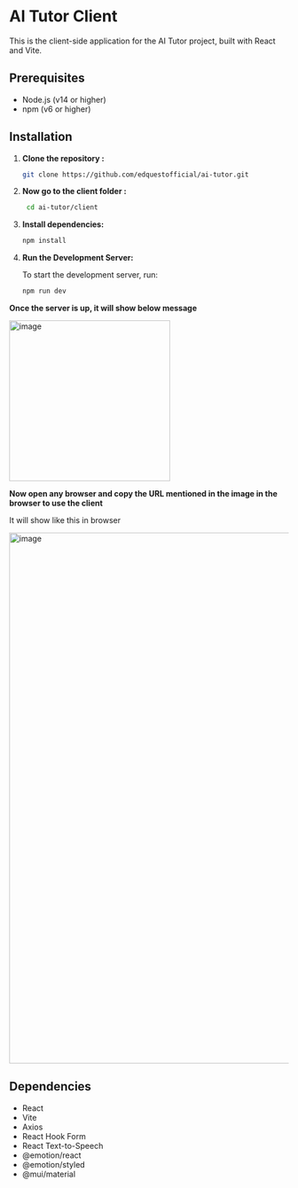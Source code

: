 # AI Tutor Client

This is the client-side application for the AI Tutor project, built with React and Vite.

## Prerequisites

- Node.js (v14 or higher)
- npm (v6 or higher)

## Installation

1. **Clone the repository :**

    ```sh
    git clone https://github.com/edquestofficial/ai-tutor.git
    ```

2. **Now go to the client folder :**

   ```sh
    cd ai-tutor/client
    ```

3. **Install dependencies:**

    ```sh
    npm install
    ```
    
4. **Run the Development Server:**

    To start the development server, run:

      ```sh
      npm run dev
      ```

**Once the server is up, it will show below message**

<img width="290" alt="image" src="https://github.com/user-attachments/assets/6fbdb03c-bb83-48e1-a723-d71183d1666c" />

**Now open any browser and copy the URL mentioned in the image in the browser to use the client**


It will show like this in browser

<img width="958" alt="image" src="https://github.com/user-attachments/assets/d5d4e8c5-9c1f-4578-be68-0ae535ccca75" />


## Dependencies
 - React
 - Vite
 - Axios
 - React Hook Form
 - React Text-to-Speech
 - @emotion/react
 - @emotion/styled
 - @mui/material
